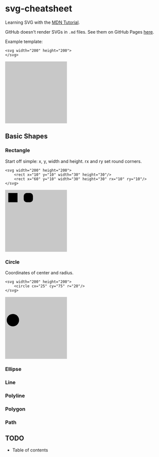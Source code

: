 # svg-cheatsheet

Learning SVG with the [MDN Tutorial][tutorial].

GitHub doesn't render SVGs in `.md` files. See them on GitHub Pages [here][demo].


<style>
svg { background-color: rgb(200, 200, 200); }
</style>
Example template:
```
<svg width="200" height="200">
</svg>
```
<svg width="200" height="200">
</svg>

## Basic Shapes

### Rectangle
Start off simple: x, y, width and height. rx and ry set round corners.
```
<svg width="200" height="200">
    <rect x="10" y="10" width="30" height="30"/>
    <rect x="60" y="10" width="30" height="30" rx="10" ry="10"/>
</svg>
```
<svg width="200" height="200">
    <rect x="10" y="10" width="30" height="30"/>
    <rect x="60" y="10" width="30" height="30" rx="10" ry="10"/>
</svg>

### Circle
Coordinates of center and radius.
```
<svg width="200" height="200">
    <circle cx="25" cy="75" r="20"/>
</svg>
```
<svg width="200" height="200">
    <circle cx="25" cy="75" r="20"/>
</svg>

### Ellipse

### Line

### Polyline

### Polygon

### Path

## TODO
- Table of contents

[demo]: https://jcvar.github.io/svg-cheatsheet/
[tutorial]: https://developer.mozilla.org/en-US/docs/Web/SVG/Tutorial
